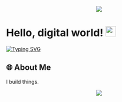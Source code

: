 <div align="center">
  <img src="https://capsule-render.vercel.app/api?type=waving&color=gradient&height=300&section=header&text=Darion%20Newton&fontSize=90&animation=fadeIn" />
</div>

# Hello, digital world! <img src="https://media.giphy.com/media/hvRJCLFzcasrR4ia7z/giphy.gif" width="28">

[![Typing SVG](https://readme-typing-svg.herokuapp.com?font=Fira+Code&pause=1000&color=0969DA&center=false&vCenter=false&repeat=false&width=435&lines=Software+Developer)](https://git.io/typing-svg)

## 🌐 About Me

I build things.

<div align="center">
  <img src="https://capsule-render.vercel.app/api?type=waving&color=gradient&height=100&section=footer" />
</div>

